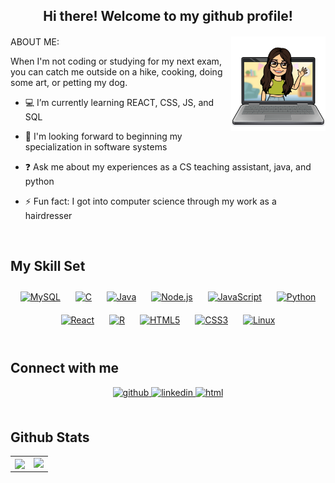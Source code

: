 ## <div align="center">Hi there! Welcome to my github profile!</div>  
  

  

#### 
<img align="right" src="https://github.com/Isabella-Tsui/Isabella-Tsui/blob/main/laptop%20wave.png" align="center" style="width: 30%" style="height: 30%">

<div align="left"> ABOUT ME: </div>  
  

When I'm not coding or studying for my next exam, you can catch me outside on a hike, cooking, doing some art, or petting my dog.   


- 💻 I’m currently learning REACT, CSS, JS, and SQL  
  

- 🔭 I'm looking forward to beginning my specialization in software systems  
  

- ❓ Ask me about my experiences as a CS teaching assistant, java, and python  
  

- ⚡ Fun fact: I got into computer science through my work as a hairdresser  
  

<br/>  


## My Skill Set  
<div align="center">  
<a href="https://www.mysql.com/" target="_blank"><img style="margin: 10px" src="https://profilinator.rishav.dev/skills-assets/mysql-original-wordmark.svg" alt="MySQL" height="50" /></a>  
<a href="https://www.cprogramming.com/" target="_blank"><img style="margin: 10px" src="https://profilinator.rishav.dev/skills-assets/c-original.svg" alt="C" height="50" /></a>  
<a href="https://www.java.com/" target="_blank"><img style="margin: 10px" src="https://profilinator.rishav.dev/skills-assets/java-original-wordmark.svg" alt="Java" height="50" /></a>  
<a href="https://nodejs.org/" target="_blank"><img style="margin: 10px" src="https://profilinator.rishav.dev/skills-assets/nodejs-original-wordmark.svg" alt="Node.js" height="50" /></a>  
<a href="https://www.javascript.com/" target="_blank"><img style="margin: 10px" src="https://profilinator.rishav.dev/skills-assets/javascript-original.svg" alt="JavaScript" height="50" /></a>  
<a href="https://www.python.org/" target="_blank"><img style="margin: 10px" src="https://profilinator.rishav.dev/skills-assets/python-original.svg" alt="Python" height="50" /></a>  
<a href="https://reactjs.org/" target="_blank"><img style="margin: 10px" src="https://profilinator.rishav.dev/skills-assets/react-original-wordmark.svg" alt="React" height="50" /></a>  
<a href="https://www.r-project.org/" target="_blank"><img style="margin: 10px" src="https://profilinator.rishav.dev/skills-assets/r.svg" alt="R" height="50" /></a>  
<a href="https://en.wikipedia.org/wiki/HTML5" target="_blank"><img style="margin: 10px" src="https://profilinator.rishav.dev/skills-assets/html5-original-wordmark.svg" alt="HTML5" height="50" /></a>  
<a href="https://www.w3schools.com/css/" target="_blank"><img style="margin: 10px" src="https://profilinator.rishav.dev/skills-assets/css3-original-wordmark.svg" alt="CSS3" height="50" /></a>  
<a href="https://www.linux.org/" target="_blank"><img style="margin: 10px" src="https://profilinator.rishav.dev/skills-assets/linux-original.svg" alt="Linux" height="50" /></a>  
</div>  

<br/>  


## Connect with me  
<div align="center">
<a href="https://github.com/Isabella-Tsui" target="_blank">
<img src=https://img.shields.io/badge/github-%2324292e.svg?&style=for-the-badge&logo=github&logoColor=white alt=github style="margin-bottom: 5px;" />
</a>
<a href="https://www.linkedin.com/in/isabella-tsui-619838268/" target="_blank">
<img src=https://img.shields.io/badge/linkedin-%231E77B5.svg?&style=for-the-badge&logo=linkedin&logoColor=white alt=linkedin style="margin-bottom: 5px;" />
</a>  
<a href="https://webhome.csc.uvic.ca/~itsui/index.html" target="_blank">
<img src=https://img.shields.io/badge/HTML5-E34F26?style=for-the-badge&logo=html5&logoColor=white alt=html style="margin-bottom: 5px;" />
</a>  
</div>  
  

<br/>  


## Github Stats  
<table><tr><td valign="top" width="50%">

<div align="center"><img src="https://github-readme-stats.vercel.app/api?username=Isabella-Tsui&show_icons=true&count_private=true&hide_border=true" align="center" /></div>

</td><td valign="top" width="50%">

<img src="https://github-readme-stats.vercel.app/api/top-langs/?username=Isabella-Tsui&hide_border=true&layout=compact" align="left" />

</td></tr></table>  


